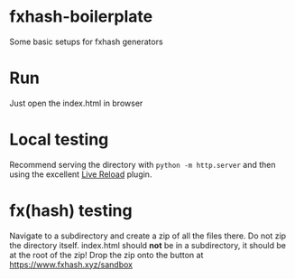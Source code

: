 # fxhash-boilerplate
Some basic setups for fxhash generators

# Run
Just open the index.html in browser

# Local testing
Recommend serving the directory with `python -m http.server` and then using the excellent [Live Reload](https://chrome.google.com/webstore/detail/live-reload/jcejoncdonagmfohjcdgohnmecaipidc?hl=en) plugin.

# fx(hash) testing
Navigate to a subdirectory and create a zip of all the files there. Do not zip the directory itself. index.html should **not** be in a subdirectory, it should be at the root of the zip!
Drop the zip onto the button at https://www.fxhash.xyz/sandbox
